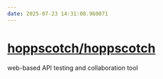 ```yaml
---
date: 2025-07-23 14:31:08.960071
---
```


# [hoppscotch/hoppscotch](https://github.com/hoppscotch/hoppscotch)

web-based API testing and collaboration tool